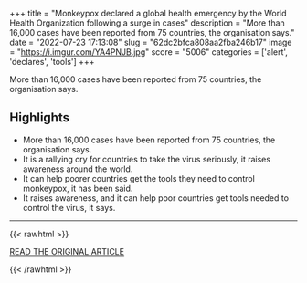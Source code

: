+++
title = "Monkeypox declared a global health emergency by the World Health Organization following a surge in cases"
description = "More than 16,000 cases have been reported from 75 countries, the organisation says."
date = "2022-07-23 17:13:08"
slug = "62dc2bfca808aa2fba246b17"
image = "https://i.imgur.com/YA4PNJB.jpg"
score = "5006"
categories = ['alert', 'declares', 'tools']
+++

More than 16,000 cases have been reported from 75 countries, the organisation says.

## Highlights

- More than 16,000 cases have been reported from 75 countries, the organisation says.
- It is a rallying cry for countries to take the virus seriously, it raises awareness around the world.
- It can help poorer countries get the tools they need to control monkeypox, it has been said.
- It raises awareness, and it can help poor countries get tools needed to control the virus, it says.

---

{{< rawhtml >}}
  <p class="article-category">
    <a target="_blank" href="https://www.bbc.co.uk/news/health-62279436">READ THE ORIGINAL ARTICLE</a>
  </p>
{{< /rawhtml >}}
